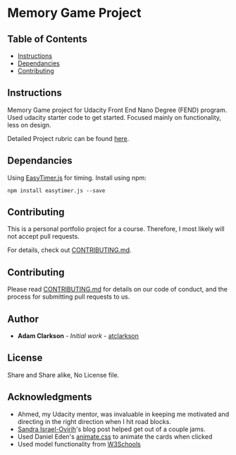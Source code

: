 # Memory Game Project

## Table of Contents

* [Instructions](#instructions)
* [Dependancies](#dependancies)
* [Contributing](#contributing)

## Instructions

Memory Game project for Udacity Front End Nano Degree (FEND) program.  Used udacity starter code to get started.  Focused mainly on functionality, less on design.

Detailed Project rubric can be found [here](https://review.udacity.com/#!/rubrics/591/view).

## Dependancies
Using [EasyTimer.js](https://albert-gonzalez.github.io/easytimer.js/) for timing.  Install using npm:
```
npm install easytimer.js --save
```

## Contributing

This is a personal portfolio project for a course. Therefore, I most likely will not accept pull requests.

For details, check out [CONTRIBUTING.md](CONTRIBUTING.md).

## Contributing

Please read [CONTRIBUTING.md](https://gist.github.com/PurpleBooth/b24679402957c63ec426) for details on our code of conduct, and the process for submitting pull requests to us.

## Author

* **Adam Clarkson** - *Initial work* - [atclarkson](https://github.com/atclarkson)

## License

Share and Share alike,  No License file.

## Acknowledgments

* Ahmed, my Udacity mentor, was invaluable in keeping me motivated and directing in the right direction when I hit road blocks.
* [Sandra Israel-Ovirih](https://scotch.io/tutorials/how-to-build-a-memory-matching-game-in-javascript)'s blog post helped get out of a couple jams.
* Used Daniel Eden's [animate.css](https://daneden.github.io/animate.css/) to animate the cards when clicked  
* Used model functionality from [W3Schools](https://www.w3schools.com/howto/howto_css_modals.asp)

